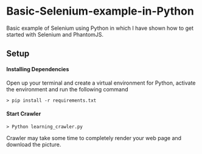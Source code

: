 # Basic-Selenium-example-in-Python
Basic example of Selenium using Python in which I have shown how to get started with Selenium and PhantomJS.

## Setup

#### Installing Dependencies
Open up your terminal and create a virtual environment for Python, activate the environment and run the following command

	> pip install -r requirements.txt

#### Start Crawler

	> Python learning_crawler.py

Crawler may take some time to completely render your web page and download the picture.